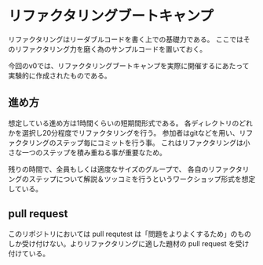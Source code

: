 リファクタリングブートキャンプ
==============================

リファクタリングはリーダブルコードを書く上での基礎力である。
ここではそのリファクタリング力を磨く為のサンプルコードを置いておく。

今回のv0では、リファクタリングブートキャンプを実際に開催するにあたって実験的に作成されたものである。

進め方
------

想定している進め方は1時間くらいの短期間形式である。
各ディレクトリのどれかを選択し20分程度でリファクタリングを行う。
参加者はgitなどを用い、リファクタリングのステップ毎にコミットを行う事。
これはリファクタリングは小さな一つのステップを積み重ねる事が重要なため。

残りの時間で、全員もしくは適度なサイズのグループで、
各自のリファクタリングのステップについて解説＆ツッコミを行うというワークショップ形式を想定している。

pull request
------------

このリポジトリにおいては pull requtest は「問題をよりよくするため」のものしか受け付けない。よりリファクタリングに適した題材の pull request を受け付けている。
